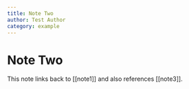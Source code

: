 ```yaml
---
title: Note Two
author: Test Author
category: example
---
```


# Note Two

This note links back to [[note1]] and also references [[note3]].
